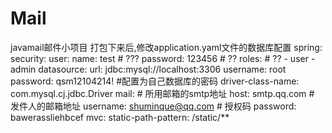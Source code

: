 # Mail
javamail邮件小项目
打包下来后,修改application.yaml文件的数据库配置
spring:
    security:
        user:
            name: test   # ???
            password: 123456  # ??
            roles:   # ??
                - user
                - admin
    datasource:
        url: jdbc:mysql://localhost:3306
        username: root
        password: qsm12104214! #配置为自己数据库的密码
        driver-class-name:  com.mysql.cj.jdbc.Driver
    mail:
        # 所用邮箱的smtp地址
        host: smtp.qq.com
        # 发件人的邮箱地址
        username: shuminque@qq.com
        # 授权码
        password: bawerassliehbcef
    mvc:
        static-path-pattern: /static/**
